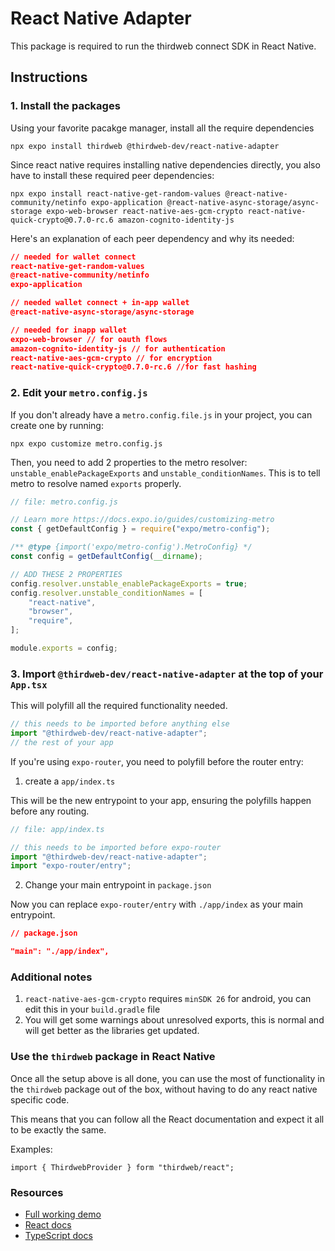 # React Native Adapter

This package is required to run the thirdweb connect SDK in React Native.

## Instructions

### 1. Install the packages

Using your favorite pacakge manager, install all the require dependencies

```shell
npx expo install thirdweb @thirdweb-dev/react-native-adapter
```

Since react native requires installing native dependencies directly, you also have to install these required peer dependencies:

```shell
npx expo install react-native-get-random-values @react-native-community/netinfo expo-application @react-native-async-storage/async-storage expo-web-browser react-native-aes-gcm-crypto react-native-quick-crypto@0.7.0-rc.6 amazon-cognito-identity-js
```

Here's an explanation of each peer dependency and why its needed:

```json
// needed for wallet connect
react-native-get-random-values
@react-native-community/netinfo
expo-application

// needed wallet connect + in-app wallet
@react-native-async-storage/async-storage

// needed for inapp wallet
expo-web-browser // for oauth flows
amazon-cognito-identity-js // for authentication
react-native-aes-gcm-crypto // for encryption
react-native-quick-crypto@0.7.0-rc.6 //for fast hashing
```

### 2. Edit your `metro.config.js`

If you don't already have a `metro.config.file.js` in your project, you can create one by running:

```shell
npx expo customize metro.config.js
```

Then, you need to add 2 properties to the metro resolver: `unstable_enablePackageExports` and `unstable_conditionNames`. This is to tell metro to resolve named `exports` properly.

```js
// file: metro.config.js

// Learn more https://docs.expo.io/guides/customizing-metro
const { getDefaultConfig } = require("expo/metro-config");

/** @type {import('expo/metro-config').MetroConfig} */
const config = getDefaultConfig(__dirname);

// ADD THESE 2 PROPERTIES
config.resolver.unstable_enablePackageExports = true;
config.resolver.unstable_conditionNames = [
	"react-native",
	"browser",
	"require",
];

module.exports = config;
```

### 3. Import `@thirdweb-dev/react-native-adapter` at the top of your `App.tsx`

This will polyfill all the required functionality needed.

```js
// this needs to be imported before anything else
import "@thirdweb-dev/react-native-adapter";
// the rest of your app
```

If you're using `expo-router`, you need to polyfill before the router entry:

1. create a `app/index.ts`

This will be the new entrypoint to your app, ensuring the polyfills happen before any routing.

```ts
// file: app/index.ts

// this needs to be imported before expo-router
import "@thirdweb-dev/react-native-adapter";
import "expo-router/entry";
```

2. Change your main entrypoint in `package.json`

Now you can replace `expo-router/entry` with `./app/index` as your main entrypoint.

```json
// package.json

"main": "./app/index",
```

### Additional notes

1. `react-native-aes-gcm-crypto` requires `minSDK 26` for android, you can edit this in your `build.gradle` file
2. You will get some warnings about unresolved exports, this is normal and  will get better as the libraries get updated.


### Use the `thirdweb` package in React Native

Once all the setup above is all done, you can use the most of functionality in the `thirdweb` package out of the box, without having to do any react native specific code.

This means that you can follow all the React documentation and expect it all to be exactly the same.

Examples:

```tsx
import { ThirdwebProvider } form "thirdweb/react";
```

### Resources

- [Full working demo](https://github.com/thirdweb-dev/expo-starter)
- [React docs](https://portal.thirdweb.com/typescript/v5/react)
- [TypeScript docs](https://portal.thirdweb.com/typescript/v5)
